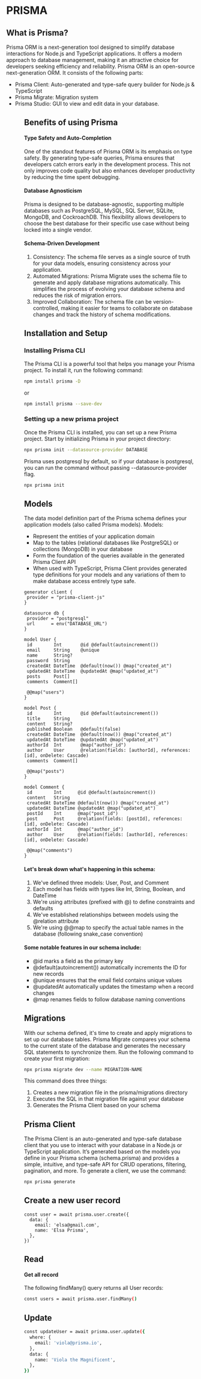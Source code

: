 # PRISMA
## What is Prisma?
Prisma ORM is a next-generation tool designed to simplify database interactions for Node.js and TypeScript applications. It offers a modern approach to database management, making it an attractive choice for developers seeking efficiency and reliability.
Prisma ORM is an open-source next-generation ORM. It consists of the following parts:
<ul>
<li>Prisma Client: Auto-generated and type-safe query builder for Node.js & TypeScript</li>

<li>Prisma Migrate: Migration system </li>

<li>Prisma Studio: GUI to view and edit data in your database.</li>
<ul>

## Benefits of using Prisma
#### Type Safety and Auto-Completion
One of the standout features of Prisma ORM is its emphasis on type safety. By generating type-safe queries, Prisma ensures that developers catch errors early in the development process. This not only improves code quality but also enhances developer productivity by reducing the time spent debugging.

#### Database Agnosticism
Prisma is designed to be database-agnostic, supporting multiple databases such as PostgreSQL, MySQL, SQL Server, SQLite, MongoDB, and CockroachDB. This flexibility allows developers to choose the best database for their specific use case without being locked into a single vendor.

#### Schema-Driven Development
1. Consistency: The schema file serves as a single source of truth for your data models, ensuring consistency across your application.
2. Automated Migrations: Prisma Migrate uses the schema file to generate and apply database migrations automatically. This simplifies the process of evolving your database schema and reduces the risk of migration errors.
3. Improved Collaboration: The schema file can be version-controlled, making it easier for teams to collaborate on database changes and track the history of schema modifications.

## Installation and Setup
### Installing Prisma CLI
The Prisma CLI is a powerful tool that helps you manage your Prisma project. To install it, run the following command:
```bash
npm install prisma -D
```
or
```bash
npm install prisma --save-dev
```
### Setting up a new prisma project
Once the Prisma CLI is installed, you can set up a new Prisma project. Start by initializing Prisma in your project directory:

```bash
npx prisma init --datasource-provider DATABASE
```
Prisma uses postgresql by default, so if your database is postgresql, you can run the command without passing --datasource-provider flag.

```bash
npx prisma init
```

## Models
The data model definition part of the Prisma schema defines your application models (also called Prisma models). Models:
<ul>
<li>Represent the entities of your application domain</li>
<li>Map to the tables (relational databases like PostgreSQL) or collections (MongoDB) in your database</li>
<li>Form the foundation of the queries available in the generated Prisma Client API</li>
<li>When used with TypeScript, Prisma Client provides generated type definitions for your models and any variations of them to make database access entirely type safe.</li>
</ul>

```prisma
generator client {
 provider = "prisma-client-js"
}

datasource db {
 provider = "postgresql"
 url      = env("DATABASE_URL")
}

model User {
 id        Int       @id @default(autoincrement())
 email     String    @unique
 name      String?
 password  String
 createdAt DateTime  @default(now()) @map("created_at")
 updatedAt DateTime  @updatedAt @map("updated_at")
 posts     Post[]
 comments  Comment[]

 @@map("users")
}

model Post {
 id        Int       @id @default(autoincrement())
 title     String
 content   String?
 published Boolean   @default(false)
 createdAt DateTime  @default(now()) @map("created_at")
 updatedAt DateTime  @updatedAt @map("updated_at")
 authorId  Int       @map("author_id")
 author    User      @relation(fields: [authorId], references: [id], onDelete: Cascade)
 comments  Comment[]

 @@map("posts")
}

model Comment {
 id        Int      @id @default(autoincrement())
 content   String
 createdAt DateTime @default(now()) @map("created_at")
 updatedAt DateTime @updatedAt @map("updated_at")
 postId    Int      @map("post_id")
 post      Post     @relation(fields: [postId], references: [id], onDelete: Cascade)
 authorId  Int      @map("author_id")
 author    User     @relation(fields: [authorId], references: [id], onDelete: Cascade)

 @@map("comments")
}
```


#### Let's break down what's happening in this schema:

1. We've defined three models: User, Post, and Comment
2. Each model has fields with types like Int, String, Boolean, and DateTime
3. We're using attributes (prefixed with @) to define constraints and defaults
4. We've established relationships between models using the @relation attribute
5. We're using @@map to specify the actual table names in the database (following snake_case convention)

#### Some notable features in our schema include:
<ul>
<li>@id marks a field as the primary key</li>
<li>@default(autoincrement()) automatically increments the ID for new records</li>
<li>@unique ensures that the email field contains unique values</li>
<li>@updatedAt automatically updates the timestamp when a record changes</li>
<li>@map renames fields to follow database naming conventions</li>
</ul>

## Migrations
With our schema defined, it's time to create and apply migrations to set up our database tables. Prisma Migrate compares your schema to the current state of the database and generates the necessary SQL statements to synchronize them.
Run the following command to create your first migration:
```bash
npx prisma migrate dev --name MIGRATION-NAME
```
This command does three things:

1. Creates a new migration file in the prisma/migrations directory
2. Executes the SQL in that migration file against your database
3. Generates the Prisma Client based on your schema

## Prisma Client
The Prisma Client is an auto-generated and type-safe database client that you use to interact with your database in a Node.js or TypeScript application. It’s generated based on the models you define in your Prisma schema (schema.prisma) and provides a simple, intuitive, and type-safe API for CRUD operations, filtering, pagination, and more.
To generate a client, we use the command:
```bash
npx prisma generate
```
## Create a new user record
```
const user = await prisma.user.create({
  data: {
    email: 'elsa@gmail.com',
    name: 'Elsa Prisma',
  },
})
```
## Read
#### Get all record
The following findMany() query returns all User records:
```bash
const users = await prisma.user.findMany()
```
## Update
```bash
const updateUser = await prisma.user.update({
  where: {
    email: 'viola@prisma.io',
  },
  data: {
    name: 'Viola the Magnificent',
  },
})
```








